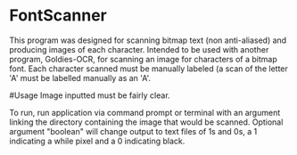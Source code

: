 # FontScanner

This program was designed for scanning bitmap text (non anti-aliased) and producing images of each character.
Intended to be used with another program, Goldies-OCR, for scanning an image for characters of a bitmap font.
Each character scanned must be manually labeled (a scan of the letter 'A' must be labelled manually as an 'A'.

#Usage
Image inputted must be fairly clear.

To run, run application via command prompt or terminal with an argument linking the directory containing the image that would be scanned.
Optional argument "boolean" will change output to text files of 1s and 0s, a 1 indicating a while pixel and a 0 indicating black.
